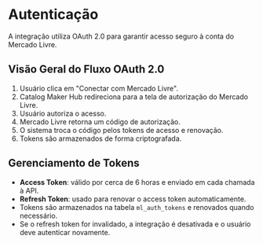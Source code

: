 # Autenticação

A integração utiliza OAuth 2.0 para garantir acesso seguro à conta do Mercado Livre.

## Visão Geral do Fluxo OAuth 2.0

1. Usuário clica em "Conectar com Mercado Livre".
2. Catalog Maker Hub redireciona para a tela de autorização do Mercado Livre.
3. Usuário autoriza o acesso.
4. Mercado Livre retorna um código de autorização.
5. O sistema troca o código pelos tokens de acesso e renovação.
6. Tokens são armazenados de forma criptografada.

## Gerenciamento de Tokens

- **Access Token**: válido por cerca de 6 horas e enviado em cada chamada à API.
- **Refresh Token**: usado para renovar o access token automaticamente.
- Tokens são armazenados na tabela `ml_auth_tokens` e renovados quando necessário.
- Se o refresh token for invalidado, a integração é desativada e o usuário deve autenticar novamente.

